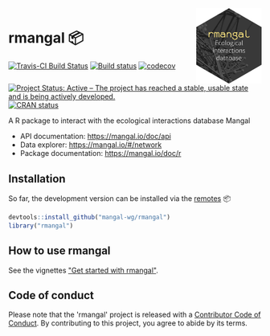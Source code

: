 <img src="man/figures/rmangal.png" width="130" align="right"/>

# rmangal :package:

[![Travis-CI Build Status](https://travis-ci.org/mangal-wg/rmangal.svg?branch=master)](https://travis-ci.org/mangal-wg/rmangal)
[![Build status](https://ci.appveyor.com/api/projects/status/mibs2ni969xiqgrd?svg=true)](https://ci.appveyor.com/project/KevCaz/rmangal)
[![codecov](https://codecov.io/gh/mangal-wg/rmangal/branch/master/graph/badge.svg)](https://codecov.io/gh/mangal-wg/rmangal)
[![Project Status: Active – The project has reached a stable, usable state and is being actively developed.](https://www.repostatus.org/badges/latest/active.svg)](https://www.repostatus.org/#active)
[![CRAN status](https://www.r-pkg.org/badges/version/rmangal)](http://www.r-pkg.org/badges/version/rmangal)


A R package to interact with the ecological interactions database Mangal

- API documentation: https://mangal.io/doc/api
- Data explorer: https://mangal.io/#/network
- Package documentation: https://mangal.io/doc/r


## Installation


So far, the development version can be installed via the [remotes](https://cran.r-project.org/web/packages/remotes/index.html) :package:

```r
devtools::install_github("mangal-wg/rmangal")
library("rmangal")
```

## How to use rmangal

See the vignettes ["Get started with rmangal"](https://mangal-wg.github.io/rmangal/articles/rmangal.html).



## Code of conduct

Please note that the 'rmangal' project is released with a [Contributor Code of Conduct](CODE_OF_CONDUCT.md). By contributing to this project, you agree to abide by its terms.
